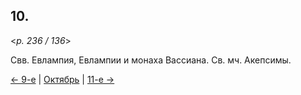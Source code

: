 
## 10.

<*p. 236 / 136*>

Свв. Евлампия, Евлампии и монаха Вассиана. Св. мч. Акепсимы.

[← 9-е](10_09_GMT.ru.md) | [Октябрь](README.md#10-й) | [11-е →](10_11_GMT.ru.md)
